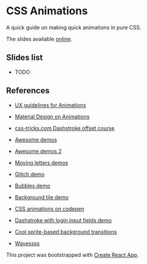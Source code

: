 # CSS Animations

A quick guide on making quick animations in pure CSS.

The slides available [online](https://vincentdesmares.github.io/css-animations/).

## Slides list

- TODO

## References

- [UX guidelines for Animations](https://uxdesign.cc/the-ultimate-guide-to-proper-use-of-animation-in-ux-10bd98614fa9)
- [Material Design on Animations](https://material.io/design/motion/understanding-motion.html)

- [css-tricks.com Dashstroke offset course](https://css-tricks.com/svg-line-animation-works/)
- [Awesome demos](https://freefrontend.com/css-text-effects/)
- [Awesome demos 2](https://codemyui.com/tag/text-animation/)
- [Moving letters demos](http://tobiasahlin.com/moving-letters/)
- [Glitch demo](https://codepen.io/vuild/pen/EpEeRx?page=4)
- [Bubbles demo](https://codepen.io/matchboxhero/pen/LzdgOv?editors=1100)
- [Background tile demo](https://codepen.io/shoowack/pen/NLKXvW?page=2)
- [CSS animations on codepen](https://codepen.io/tag/css-animation/)
- [Dashstroke with login input fields demo](https://codepen.io/ainalem/pen/EQXjOR)
- [Cool sprite-based background transitions](https://tympanus.net/Tutorials/CSSMaskTransition/index.html)
- [Wavessss](https://codepen.io/rstacruz/pen/oxJqNv)

This project was bootstrapped with [Create React App](https://github.com/facebookincubator/create-react-app).
